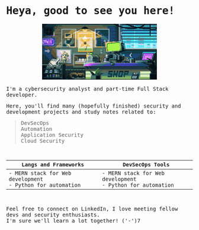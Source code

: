 <samp>
<h1>
  Heya, good to see you here!
</h1> 

<div>
  <p align="center">
    <img height="150" src="https://github.com/Helcony/Helcony/blob/92c68a809eaaf3847d5474d321915f4ad604b04c/welcome.gif">
  </p>


  I'm a cybersecurity analyst and part-time Full Stack developer. <br/>
  
  Here, you'll find many (hopefully finished) security and development projects and study notes related to:
  > DevSecOps<br/>
  > Automation<br/>
  > Application Security<br/>
  > Cloud Security<br/>
    
  <br/>

  <div align="center">
  
  | Langs and Frameworks | DevSecOps Tools |
  |----------------------|-----------------|
  | - MERN stack for Web development <br/> - Python for automation | - MERN stack for Web development <br/> - Python for automation |
  
  </div>

  <br/>

  
  Feel free to connect on LinkedIn, I love meeting fellow devs and security enthusiasts. <br/>
  I'm sure we'll learn a lot together! ('-')7<br/>

<div/>

<samp/>
